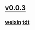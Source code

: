 ## [v0.0.3](https://github.com/littleflute/kdt/edit/master/README.md)
### [weixin](https://github.com/littleflute/weixin) [tdt](https://github.com/littleflute/tdt)

